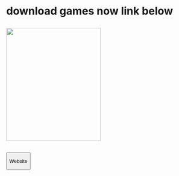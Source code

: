 <h1><p>download games now link below</p></h1>
<a href="https://satyum29.github.io/gamers/game.html"><img src="image/Screenshot 2024-08-05 183352.png" height="300" width="250"></a>
<h2><a href="https://satyum29.github.io/gamers/game.html" target="_blank"><button style="cursor: pointer;"><p >Website</p></button></a> </h2>
